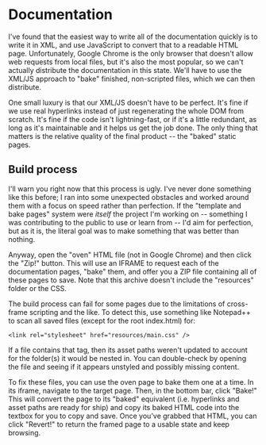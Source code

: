 # Documentation

I've found that the easiest way to write all of the documentation quickly is to write it in XML, and use JavaScript to convert that to a readable HTML page. Unfortunately, Google Chrome is the only browser that doesn't allow web requests from local files, but it's also the most popular, so we can't actually distribute the documentation in this state. We'll have to use the XML/JS approach to "bake" finished, non-scripted files, which we can then distribute.

One small luxury is that our XML/JS doesn't have to be perfect. It's fine if we use real hyperlinks instead of just regenerating the whole DOM from scratch. It's fine if the code isn't lightning-fast, or if it's a little redundant, as long as it's maintainable and it helps us get the job done. The only thing that matters is the relative quality of the final product -- the "baked" static pages.

## Build process

I'll warn you right now that this process is ugly. I've never done something like this before; I ran into some unexpected obstacles and worked around them with a focus on speed rather than perfection. If the "template and bake pages" system were *itself* the project I'm working on -- something I was contributing to the public to use or learn from -- I'd aim for perfection, but as it is, the literal goal was to make something that was better than nothing.

Anyway, open the "oven" HTML file (not in Google Chrome) and then click the "Zip!" button. This will use an IFRAME to request each of the documentation pages, "bake" them, and offer you a ZIP file containing all of these pages to save. Note that this archive doesn't include the "resources" folder or the CSS.

The build process can fail for some pages due to the limitations of cross-frame scripting and the like. To detect this, use something like Notepad++ to scan all saved files (except for the root index.html) for:

    <link rel="stylesheet" href="resources/main.css" />

If a file contains that tag, then its asset paths weren't updated to account for the folder(s) it would be nested in. You can double-check by opening the file and seeing if it appears unstyled and possibly missing content.

To fix these files, you can use the oven page to bake them one at a time. In its iframe, navigate to the target page. Then, in the bottom bar, click "Bake!" This will convert the page to its "baked" equivalent (i.e. hyperlinks and asset paths are ready for ship) and copy its baked HTML code into the textbox for you to copy and save. Once you've grabbed that HTML, you can click "Revert!" to return the framed page to a usable state and keep browsing.
